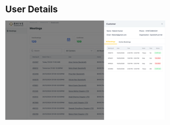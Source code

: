 # User Details

<a href="/assets/images/meetings/web/user-details.png" target="_blank"><img src="/assets/images/meetings/web/user-details.png" alt="" loading="lazy"></a>